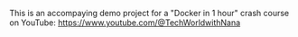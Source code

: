 This is an accompaying demo project for a "Docker in 1 hour" crash course on YouTube: https://www.youtube.com/@TechWorldwithNana
